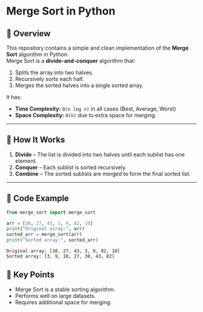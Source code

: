 # Merge Sort in Python

## 📌 Overview
This repository contains a simple and clean implementation of the **Merge Sort** algorithm in Python.  
Merge Sort is a **divide-and-conquer** algorithm that:
1. Splits the array into two halves.
2. Recursively sorts each half.
3. Merges the sorted halves into a single sorted array.

It has:
- **Time Complexity:** `O(n log n)` in all cases (Best, Average, Worst)
- **Space Complexity:** `O(n)` due to extra space for merging.

---

## 🚀 How It Works
1. **Divide** – The list is divided into two halves until each sublist has one element.
2. **Conquer** – Each sublist is sorted recursively.
3. **Combine** – The sorted sublists are merged to form the final sorted list.

---

## 📝 Code Example
```python
from merge_sort import merge_sort

arr = [38, 27, 43, 3, 9, 82, 10]
print("Original array:", arr)
sorted_arr = merge_sort(arr)
print("Sorted array:", sorted_arr)
```

```
Original array: [38, 27, 43, 3, 9, 82, 10]
Sorted array: [3, 9, 10, 27, 38, 43, 82]
```

## 🧠 Key Points
- Merge Sort is a stable sorting algorithm.
- Performs well on large datasets.
- Requires additional space for merging.
